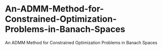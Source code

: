 # An-ADMM-Method-for-Constrained-Optimization-Problems-in-Banach-Spaces
An ADMM Method for Constrained Optimization Problems in Banach Spaces
